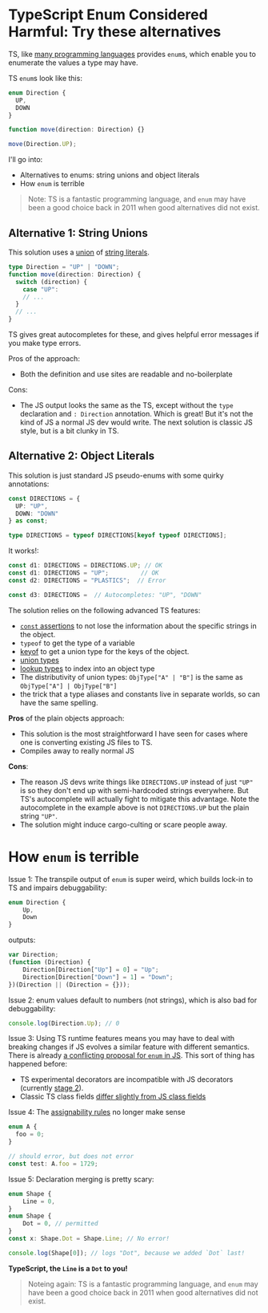 # TypeScript Enum Considered Harmful: Try these alternatives

TS, like [many programming languages](https://en.wikipedia.org/wiki/Enumerated_type) provides `enum`s, which enable you to enumerate the values a type may have.

TS `enum`s look like this:

```ts
enum Direction {
  UP,
  DOWN
}

function move(direction: Direction) {}

move(Direction.UP);
```

I'll go into:

- Alternatives to enums: string unions and object literals
- How `enum` is terrible

> Note: TS is a fantastic programming language, and `enum` may have been a good choice back in 2011 when good alternatives did not exist.

## Alternative 1: String Unions

This solution uses a [union](https://www.typescriptlang.org/docs/handbook/advanced-types.html#union-types) of [string literals](https://www.typescriptlang.org/docs/handbook/advanced-types.html#string-literal-types).

```ts
type Direction = "UP" | "DOWN";
function move(direction: Direction) {
  switch (direction) {
    case "UP":
    // ...
  }
  // ...
}
```

TS gives great autocompletes for these, and gives helpful error messages if you make type errors.

Pros of the approach:

- Both the definition and use sites are readable and no-boilerplate

Cons:

- The JS output looks the same as the TS, except without the `type` declaration and `: Direction` annotation. Which is great! But it's not the kind of JS a normal JS dev would write. The next solution is classic JS style, but is a bit clunky in TS.

## Alternative 2: Object Literals

This solution is just standard JS pseudo-enums with some quirky annotations:

```ts
const DIRECTIONS = {
  UP: "UP",
  DOWN: "DOWN"
} as const;

type DIRECTIONS = typeof DIRECTIONS[keyof typeof DIRECTIONS];
```

It works!:

```ts
const d1: DIRECTIONS = DIRECTIONS.UP; // OK
const d1: DIRECTIONS = "UP";         // OK
const d2: DIRECTIONS = "PLASTICS";  // Error

const d3: DIRECTIONS =  // Autocompletes: "UP", "DOWN"
```

The solution relies on the following advanced TS features:
- [`const` assertions](https://www.typescriptlang.org/docs/handbook/release-notes/typescript-3-4.html#const-assertions) to not lose the information about the specific strings in the object.
- `typeof` to get the type of a variable
- [keyof](http://www.typescriptlang.org/docs/handbook/release-notes/typescript-2-1.html#keyof-and-lookup-types) to get a union type for the keys of the object.
- [union types](https://www.typescriptlang.org/docs/handbook/advanced-types.html#union-types)
- [lookup types](http://www.typescriptlang.org/docs/handbook/release-notes/typescript-2-1.html#keyof-and-lookup-types) to index into an object type
- The distributivity of union types: `ObjType["A" | "B"]` is the same as `ObjType["A"] | ObjType["B"]`
- the trick that a type aliases and constants live in separate worlds, so can have the same spelling.

**Pros** of the plain objects approach:
- This solution is the most straightforward I have seen for cases where one is converting existing JS files to TS.
- Compiles away to really normal JS

**Cons**:
- The reason JS devs write things like `DIRECTIONS.UP` instead of just `"UP"` is so they don't end up with semi-hardcoded strings everywhere. But TS's autocomplete will actually fight to mitigate this advantage. Note the autocomplete in the example above is not `DIRECTIONS.UP` but the plain string `"UP"`.
- The solution might induce cargo-culting or scare people away.


# How `enum` is terrible

Issue 1: The transpile output of `enum` is super weird, which builds lock-in to TS and impairs debuggability:

```ts
enum Direction {
    Up,
    Down
}
```

outputs:

```js
var Direction;
(function (Direction) {
    Direction[Direction["Up"] = 0] = "Up";
    Direction[Direction["Down"] = 1] = "Down";
})(Direction || (Direction = {}));
```

Issue 2: enum values default to numbers (not strings), which is also bad for debuggability:

```ts
console.log(Direction.Up); // 0
```

Issue 3: Using TS runtime features means you may have to deal with breaking changes if JS evolves a similar feature with different semantics. There is already [a conflicting proposal for `enum` in JS](https://github.com/rbuckton/proposal-enum). This sort of thing has happened before:
- TS experimental decorators are incompatible with JS decorators (currently [stage 2](https://github.com/tc39/proposal-decorators)).
- Classic TS class fields [differ slightly from JS class fields](https://github.com/microsoft/TypeScript/issues/27644)

Issue 4: The [assignability rules](https://stackoverflow.com/questions/59118674/what-are-the-assignability-rules-for-enum-types-in-typescript) no longer make sense

```ts
enum A {
  foo = 0;
}

// should error, but does not error
const test: A.foo = 1729;

```

Issue 5: Declaration merging is pretty scary:

```ts
enum Shape {
    Line = 0,
}
enum Shape {
    Dot = 0, // permitted
}
const x: Shape.Dot = Shape.Line; // No error!

console.log(Shape[0]); // logs "Dot", because we added `Dot` last!
```

**TypeScript, the `Line` is a `Dot` to you!**

> Noteing again: TS is a fantastic programming language, and `enum` may have been a good choice back in 2011 when good alternatives did not exist.
